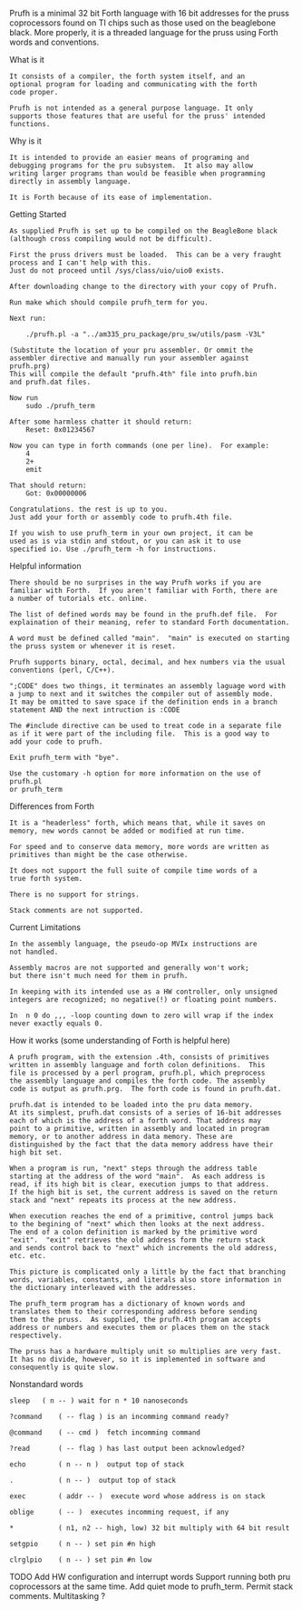 
Prufh is a minimal 32 bit Forth language with 16 bit addresses 
for the pruss coprocessors found on TI chips such as those used 
on the beaglebone black. More properly, it is a threaded language 
for the pruss using Forth words and conventions.


What is it

    It consists of a compiler, the forth system itself, and an 
    optional program for loading and communicating with the forth 
    code proper.  

    Prufh is not intended as a general purpose language. It only 
    supports those features that are useful for the pruss' intended 
    functions.



Why is it

    It is intended to provide an easier means of programing and 
    debugging programs for the pru subsystem.  It also may allow 
    writing larger programs than would be feasible when programming 
    directly in assembly language.

    It is Forth because of its ease of implementation.



Getting Started

    As supplied Prufh is set up to be compiled on the BeagleBone black 
    (although cross compiling would not be difficult).

    First the pruss drivers must be loaded.  This can be a very fraught 
    process and I can't help with this.  
    Just do not proceed until /sys/class/uio/uio0 exists.

    After downloading change to the directory with your copy of Prufh.

    Run make which should compile prufh_term for you.

    Next run:

        ./prufh.pl -a "../am335_pru_package/pru_sw/utils/pasm -V3L"

    (Substitute the location of your pru assembler. Or ommit the 
    assembler directive and manually run your assembler against 
    prufh.prg)
    This will compile the default "prufh.4th" file into prufh.bin 
    and prufh.dat files.

    Now run 
        sudo ./prufh_term 

    After some harmless chatter it should return:
        Reset: 0x01234567

    Now you can type in forth commands (one per line).  For example:
        4
        2+
        emit

    That should return:  
        Got: 0x00000006

    Congratulations. the rest is up to you.
    Just add your forth or assembly code to prufh.4th file.

    If you wish to use prufh_term in your own project, it can be 
    used as is via stdin and stdout, or you can ask it to use 
    specified io. Use ./prufh_term -h for instructions.



Helpful information

    There should be no surprises in the way Prufh works if you are 
    familiar with Forth.  If you aren't familiar with Forth, there are 
    a number of tutorials etc. online.

    The list of defined words may be found in the prufh.def file.  For 
    explaination of their meaning, refer to standard Forth documentation.

    A word must be defined called "main".  "main" is executed on starting 
    the pruss system or whenever it is reset.

    Prufh supports binary, octal, decimal, and hex numbers via the usual 
    conventions (perl, C/C++).

    ";CODE" does two things, it terminates an assembly laguage word with 
    a jump to next and it switches the compiler out of assembly mode.  
    It may be omitted to save space if the definition ends in a branch 
    statement AND the next intruction is :CODE

    The #include directive can be used to treat code in a separate file
    as if it were part of the including file.  This is a good way to
    add your code to prufh.

    Exit prufh_term with "bye".

    Use the customary -h option for more information on the use of prufh.pl 
    or prufh_term



Differences from Forth

    It is a "headerless" forth, which means that, while it saves on 
    memory, new words cannot be added or modified at run time. 

    For speed and to conserve data memory, more words are written as 
    primitives than might be the case otherwise.

    It does not support the full suite of compile time words of a 
    true forth system.  

    There is no support for strings. 

    Stack comments are not supported.



Current Limitations

    In the assembly language, the pseudo-op MVIx instructions are 
    not handled.

    Assembly macros are not supported and generally won't work; 
    but there isn't much need for them in prufh.

    In keeping with its intended use as a HW controller, only unsigned 
    integers are recognized; no negative(!) or floating point numbers.

    In  n 0 do ,,, -loop counting down to zero will wrap if the index 
    never exactly equals 0.



How it works (some understanding of Forth is helpful here)

    A prufh program, with the extension .4th, consists of primitives 
    written in assembly language and forth colon definitions.  This 
    file is processed by a perl program, prufh.pl, which preprocess 
    the assembly language and compiles the forth code. The assembly 
    code is output as prufh.prg.  The forth code is found in prufh.dat.

    prufh.dat is intended to be loaded into the pru data memory.  
    At its simplest, prufh.dat consists of a series of 16-bit addresses 
    each of which is the address of a forth word. That address may 
    point to a primitive, written in assembly and located in program 
    memory, or to another address in data memory. These are 
    distinguished by the fact that the data memory address have their 
    high bit set.

    When a program is run, "next" steps through the address table 
    starting at the address of the word "main".  As each address is 
    read, if its high bit is clear, execution jumps to that address. 
    If the high bit is set, the current address is saved on the return 
    stack and "next" repeats its process at the new address.

    When execution reaches the end of a primitive, control jumps back 
    to the begining of "next" which then looks at the next address.  
    The end of a colon definition is marked by the primitive word 
    "exit".  "exit" retrieves the old address form the return stack 
    and sends control back to "next" which increments the old address, 
    etc. etc.

    This picture is complicated only a little by the fact that branching
    words, variables, constants, and literals also store information in 
    the dictionary interleaved with the addresses.

    The prufh_term program has a dictionary of known words and 
    translates them to their corresponding address before sending
    them to the pruss.  As supplied, the prufh.4th program accepts
    address or numbers and executes them or places them on the stack
    respectively.

    The pruss has a hardware multiply unit so multiplies are very fast.
    It has no divide, however, so it is implemented in software and
    consequently is quite slow.



Nonstandard words
    
    sleep   ( n -- ) wait for n * 10 nanoseconds

    ?command    ( -- flag ) is an incomming command ready?

    @command    ( -- cmd )  fetch incomming command

    ?read       ( -- flag ) has last output been acknowledged?

    echo        ( n -- n )  output top of stack

    .           ( n -- )  output top of stack

    exec        ( addr -- )  execute word whose address is on stack

    oblige      ( -- )  executes incomming request, if any

    *           ( n1, n2 -- high, low) 32 bit multiply with 64 bit result

    setgpio     ( n -- ) set pin #n high

    clrglpio    ( n -- ) set pin #n low



TODO
    Add HW configuration and interrupt words
    Support running both pru coprocessors at the same time.
    Add quiet mode to prufh_term.
    Permit stack comments.
    Multitasking ?

